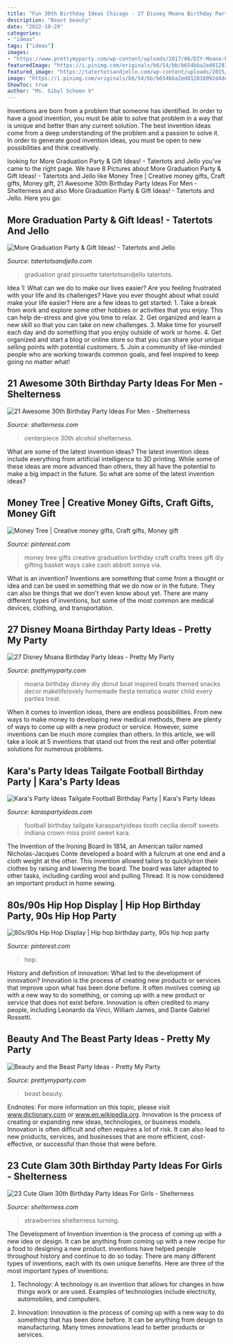 ```yaml
---
title: "Fun 30th Birthday Ideas Chicago - 27 Disney Moana Birthday Party Ideas"
description: "Beast beauty"
date: "2022-10-29"
categories:
- "ideas"
tags: ["ideas"]
images:
- "https://www.prettymyparty.com/wp-content/uploads/2017/06/DIY-Moana-boat-Moana-party-food.jpg"
featuredImage: "https://i.pinimg.com/originals/b6/54/bb/b654bba2ed812816092d4de2ff52f1e9.jpg"
featured_image: "https://tatertotsandjello.com/wp-content/uploads/2015/04/grad.party_.ideas_.tatertotsandjello.com-0.jpg"
image: "https://i.pinimg.com/originals/b6/54/bb/b654bba2ed812816092d4de2ff52f1e9.jpg"
ShowToc: true
author: "Ms. Sibyl Schoen V"
---
```



Inventions are born from a problem that someone has identified. In order to have a good invention, you must be able to solve that problem in a way that is unique and better than any current solution. The best invention ideas come from a deep understanding of the problem and a passion to solve it. In order to generate good invention ideas, you must be open to new possibilities and think creatively.

	

		
looking for More Graduation Party &amp; Gift Ideas! - Tatertots and Jello you've came to the right page. We have 8 Pictures about More Graduation Party &amp; Gift Ideas! - Tatertots and Jello like Money Tree | Creative money gifts, Craft gifts, Money gift, 21 Awesome 30th Birthday Party Ideas For Men - Shelterness and also More Graduation Party &amp; Gift Ideas! - Tatertots and Jello. Here you go:
		
    
## More Graduation Party &amp; Gift Ideas! - Tatertots And Jello

<img loading=lazy src="https://tatertotsandjello.com/wp-content/uploads/2015/04/grad.party_.ideas_.tatertotsandjello.com-0.jpg" onerror="this.onerror=null;this.src='https://tse2.mm.bing.net/th?id=OIP.F-0bK4up_GCcKYeXWf8uHQHaJ4&amp;pid=15.1';" alt="More Graduation Party &amp; Gift Ideas! - Tatertots and Jello">

_Source: tatertotsandjello.com_

>graduation grad pirouette tatertotsandjello tatertots. 

	

Idea 1: What can we do to make our lives easier?
Are you feeling frustrated with your life and its challenges? Have you ever thought about what could make your life easier? Here are a few ideas to get started: 1. Take a break from work and explore some other hobbies or activities that you enjoy. This can help de-stress and give you time to relax. 2. Get organized and learn a new skill so that you can take on new challenges. 3. Make time for yourself each day and do something that you enjoy outside of work or home. 4. Get organized and start a blog or online store so that you can share your unique selling points with potential customers. 5. Join a community of like-minded people who are working towards common goals, and feel inspired to keep going no matter what! 
    
## 21 Awesome 30th Birthday Party Ideas For Men - Shelterness

<img loading=lazy src="https://i.shelterness.com/2017/02/11-man-centerpiece-with-small-alcohol-bottles.jpg" onerror="this.onerror=null;this.src='https://tse2.mm.bing.net/th?id=OIP.xtXCHsSGKbSHJUOsa4LAJgHaJ4&amp;pid=15.1';" alt="21 Awesome 30th Birthday Party Ideas For Men - Shelterness">

_Source: shelterness.com_

>centerpiece 30th alcohol shelterness. 

	

What are some of the latest invention ideas?
The latest invention ideas include everything from artificial intelligence to 3D printing. While some of these ideas are more advanced than others, they all have the potential to make a big impact in the future. So what are some of the latest invention ideas?

    
## Money Tree | Creative Money Gifts, Craft Gifts, Money Gift

<img loading=lazy src="https://i.pinimg.com/originals/b6/54/bb/b654bba2ed812816092d4de2ff52f1e9.jpg" onerror="this.onerror=null;this.src='https://tse4.mm.bing.net/th?id=OIP.hRqXHgiCXFjwwxp_8DBKUwHaPV&amp;pid=15.1';" alt="Money Tree | Creative money gifts, Craft gifts, Money gift">

_Source: pinterest.com_

>money tree gifts creative graduation birthday craft crafts trees gift diy gifting basket ways cake cash abbott sonya via. 

	

What is an invention?
Inventions are something that come from a thought or idea and can be used in something that we do now or in the future. They can also be things that we don't even know about yet. There are many different types of inventions, but some of the most common are medical devices, clothing, and transportation.

    
## 27 Disney Moana Birthday Party Ideas - Pretty My Party

<img loading=lazy src="https://www.prettymyparty.com/wp-content/uploads/2017/06/DIY-Moana-boat-Moana-party-food.jpg" onerror="this.onerror=null;this.src='https://tse4.mm.bing.net/th?id=OIP.i1CI6ka6mGmd8x2uU_DkIgHaLG&amp;pid=15.1';" alt="27 Disney Moana Birthday Party Ideas - Pretty My Party">

_Source: prettymyparty.com_

>moana birthday disney diy donut boat inspired boats themed snacks decor makelifelovely homemade fiesta tematica water child every parties treat. 

	

When it comes to invention ideas, there are endless possibilities. From new ways to make money to developing new medical methods, there are plenty of ways to come up with a new product or service. However, some inventions can be much more complex than others. In this article, we will take a look at 5 inventions that stand out from the rest and offer potential solutions for numerous problems.

    
## Kara&#039;s Party Ideas Tailgate Football Birthday Party | Kara&#039;s Party Ideas

<img loading=lazy src="https://karaspartyideas.com/wp-content/uploads/2016/07/Tailgate-Football-Birthday-Party-via-Karas-Party-Ideas-KarasPartyIdeas.com2_.jpeg" onerror="this.onerror=null;this.src='https://tse1.mm.bing.net/th?id=OIP.u8QIwm_ng28v347vsZfNlAHaLH&amp;pid=15.1';" alt="Kara&#039;s Party Ideas Tailgate Football Birthday Party | Kara&#039;s Party Ideas">

_Source: karaspartyideas.com_

>football birthday tailgate karaspartyideas tooth cecilia derolf sweets indiana crown miss point sweet kara. 

	

The Invention of the Ironing Board
In 1814, an American tailor named Nicholas-Jacques Conte developed a board with a fulcrum at one end and a cloth weight at the other. This invention allowed tailors to quicklyIron their clothes by raising and lowering the board. The board was later adapted to other tasks, including carding wool and pulling Thread. It is now considered an important product in home sewing.

    
## 80s/90s Hip Hop Display | Hip Hop Birthday Party, 90s Hip Hop Party

<img loading=lazy src="https://i.pinimg.com/736x/f3/0c/2d/f30c2d68c90dbe3a367b0ab5bd8d4653.jpg" onerror="this.onerror=null;this.src='https://tse1.mm.bing.net/th?id=OIP.uyVqGAmoK2YrxBY59QsNVwHaPP&amp;pid=15.1';" alt="80s/90s Hip Hop Display | Hip hop birthday party, 90s hip hop party">

_Source: pinterest.com_

>hop. 

	

History and definition of innovation: What led to the development of innovation?
Innovation is the process of creating new products or services that improve upon what has been done before. It often involves coming up with a new way to do something, or coming up with a new product or service that does not exist before. Innovation is often credited to many people, including Leonardo da Vinci, William James, and Dante Gabriel Rossetti.

    
## Beauty And The Beast Party Ideas - Pretty My Party

<img loading=lazy src="https://www.prettymyparty.com/wp-content/uploads/2017/03/belle-cake.jpg" onerror="this.onerror=null;this.src='https://tse2.mm.bing.net/th?id=OIP.dpRo41_JA2fFI7hfCs3kWQHaKs&amp;pid=15.1';" alt="Beauty and the Beast Party Ideas - Pretty My Party">

_Source: prettymyparty.com_

>beast beauty. 

	

Endnotes: For more information on this topic, please visit www.dictionary.com or www.en.wikipedia.org.
Innovation is the process of creating or expanding new ideas, technologies, or business models. Innovation is often difficult and often requires a lot of risk. It can also lead to new products, services, and businesses that are more efficient, cost-effective, or successful than those that were before.

    
## 23 Cute Glam 30th Birthday Party Ideas For Girls - Shelterness

<img loading=lazy src="https://i.shelterness.com/2017/02/18-chocolate-covered-strawberries-for-a-30th-birthday-party.jpg" onerror="this.onerror=null;this.src='https://tse3.mm.bing.net/th?id=OIP.a6LcW7INe1vENa45ChNWIAHaJ6&amp;pid=15.1';" alt="23 Cute Glam 30th Birthday Party Ideas For Girls - Shelterness">

_Source: shelterness.com_

>strawberries shelterness turning. 

	

The Development of Invention
Invention is the process of coming up with a new idea or design. It can be anything from coming up with a new recipe for a food to designing a new product. inventions have helped people throughout history and continue to do so today. There are many different types of inventions, each with its own unique benefits. Here are three of the most important types of inventions:
1) Technology: A technology is an invention that allows for changes in how things work or are used. Examples of technologies include electricity, automobiles, and computers.

2) Innovation: Innovation is the process of coming up with a new way to do something that has been done before. It can be anything from design to manufacturing. Many times innovations lead to better products or services.

